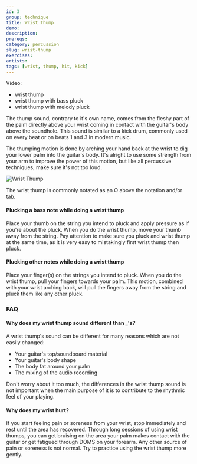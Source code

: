 ```yaml
---
id: 3
group: technique
title: Wrist Thump
demo: 
description:
prereqs:
category: percussion
slug: wrist-thump
exercises:
artists: 
tags: [wrist, thump, hit, kick]
---
```


Video: 
- wrist thump
- wrist thump with bass pluck
- wrist thump with melody pluck

The thump sound, contrary to it's own name, comes from the fleshy part of the palm directly above your wrist coming in contact with the guitar's body above the soundhole. This sound is similar to a kick drum, commonly used on every beat or on beats 1 and 3 in modern music.

The thumping motion is done by arching your hand back at the wrist to dig your lower palm into the guitar's body. It's alright to use some strength from your arm to improve the power of this motion, but like all percussive techniques, make sure it's not too loud.

![Wrist Thump]()

The wrist thump is commonly notated as an O above the notation and/or tab.

#### Plucking a bass note while doing a wrist thump

Place your thumb on the string you intend to pluck and apply pressure as if you're about the pluck. When you do the wrist thump, move your thumb away from the string. Pay attention to make sure you pluck and wrist thump at the same time, as it is very easy to mistakingly first wrist thump then pluck.

#### Plucking other notes while doing a wrist thump

Place your finger(s) on the strings you intend to pluck. When you do the wrist thump, pull your fingers towards your palm. This motion, combined with your wrist arching back, will pull the fingers away from the string and pluck them like any other pluck.

### FAQ

#### Why does my wrist thump sound different than _'s?

A wrist thump's sound can be different for many reasons which are not easily changed:

- Your guitar's top/soundboard material
- Your guitar's body shape
- The body fat around your palm
- The <span class="tt" data-tip="post processing / editing of an audio track">mixing</span> of the audio recording

Don't worry about it too much, the differences in the wrist thump sound is not important when the main purpose of it is to contribute to the rhythmic feel of your playing.

#### Why does my wrist hurt?

If you start feeling pain or soreness from your wrist, stop immediately and rest until the area has recovered. Through long sessions of using wrist thumps, you can get bruising on the area your palm makes contact with the guitar or get fatigued through <span class="tt" data-tip="delayed onset muscle soreness">DOMS</span> on your forearm. Any other source of pain or soreness is not normal. Try to practice using the wrist thump more gently. 